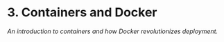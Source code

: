 # 3. Containers and Docker
_An introduction to containers and how Docker revolutionizes deployment._

